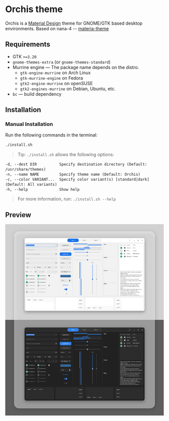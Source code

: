# Orchis theme

Orchis is a [Material Design](https://material.io) theme for GNOME/GTK based desktop environments.
Based on nana-4 --  [materia-theme](https://github.com/nana-4/materia-theme)

## Requirements

- GTK `>=3.20`
- `gnome-themes-extra` (or `gnome-themes-standard`)
- Murrine engine — The package name depends on the distro.
  - `gtk-engine-murrine` on Arch Linux
  - `gtk-murrine-engine` on Fedora
  - `gtk2-engine-murrine` on openSUSE
  - `gtk2-engines-murrine` on Debian, Ubuntu, etc.
- `bc` — build dependency

## Installation

### Manual Installation

Run the following commands in the terminal:

```sh
./install.sh
```

> Tip: `./install.sh` allows the following options:

```
-d, --dest DIR          Specify destination directory (Default: /usr/share/themes)
-n, --name NAME         Specify theme name (Default: Orchis)
-c, --color VARIANT...  Specify color variant(s) [standard|dark] (Default: All variants)
-h, --help              Show help
```

> For more information, run: `./install.sh --help`

## Preview
![1](preview.jpg?raw=true)

